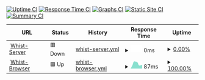 [![Uptime CI](https://github.com/Whist-Team/status/workflows/Uptime%20CI/badge.svg)](https://github.com/Whist-Team/status/actions?query=workflow%3A%22Uptime+CI%22)
[![Response Time CI](https://github.com/Whist-Team/status/workflows/Response%20Time%20CI/badge.svg)](https://github.com/Whist-Team/status/actions?query=workflow%3A%22Response+Time+CI%22)
[![Graphs CI](https://github.com/Whist-Team/status/workflows/Graphs%20CI/badge.svg)](https://github.com/Whist-Team/status/actions?query=workflow%3A%22Graphs+CI%22)
[![Static Site CI](https://github.com/Whist-Team/status/workflows/Static%20Site%20CI/badge.svg)](https://github.com/Whist-Team/status/actions?query=workflow%3A%22Static+Site+CI%22)
[![Summary CI](https://github.com/Whist-Team/status/workflows/Summary%20CI/badge.svg)](https://github.com/Whist-Team/status/actions?query=workflow%3A%22Summary+CI%22)

<!--start: status pages-->
<!-- This summary is generated by Upptime (https://github.com/upptime/upptime) -->
<!-- Do not edit this manually, your changes will be overwritten -->
<!-- prettier-ignore -->
| URL | Status | History | Response Time | Uptime |
| --- | ------ | ------- | ------------- | ------ |
| <img alt="" src="https://icons.duckduckgo.com/ip3/whistserver-b2c2gmfah6c0evak.germanywestcentral-01.azurewebsites.net.ico" height="13"> [Whist-Server](https://whistserver-b2c2gmfah6c0evak.germanywestcentral-01.azurewebsites.net/) | 🟥 Down | [whist-server.yml](https://github.com/Whist-Team/status/commits/HEAD/history/whist-server.yml) | <details><summary><img alt="Response time graph" src="./graphs/whist-server/response-time-week.png" height="20"> 0ms</summary><br><a href="https://Whist-Team.github.io/status/history/whist-server"><img alt="Response time 658" src="https://img.shields.io/endpoint?url=https%3A%2F%2Fraw.githubusercontent.com%2FWhist-Team%2Fstatus%2FHEAD%2Fapi%2Fwhist-server%2Fresponse-time.json"></a><br><a href="https://Whist-Team.github.io/status/history/whist-server"><img alt="24-hour response time 0" src="https://img.shields.io/endpoint?url=https%3A%2F%2Fraw.githubusercontent.com%2FWhist-Team%2Fstatus%2FHEAD%2Fapi%2Fwhist-server%2Fresponse-time-day.json"></a><br><a href="https://Whist-Team.github.io/status/history/whist-server"><img alt="7-day response time 0" src="https://img.shields.io/endpoint?url=https%3A%2F%2Fraw.githubusercontent.com%2FWhist-Team%2Fstatus%2FHEAD%2Fapi%2Fwhist-server%2Fresponse-time-week.json"></a><br><a href="https://Whist-Team.github.io/status/history/whist-server"><img alt="30-day response time 0" src="https://img.shields.io/endpoint?url=https%3A%2F%2Fraw.githubusercontent.com%2FWhist-Team%2Fstatus%2FHEAD%2Fapi%2Fwhist-server%2Fresponse-time-month.json"></a><br><a href="https://Whist-Team.github.io/status/history/whist-server"><img alt="1-year response time 658" src="https://img.shields.io/endpoint?url=https%3A%2F%2Fraw.githubusercontent.com%2FWhist-Team%2Fstatus%2FHEAD%2Fapi%2Fwhist-server%2Fresponse-time-year.json"></a></details> | <details><summary><a href="https://Whist-Team.github.io/status/history/whist-server">0.00%</a></summary><a href="https://Whist-Team.github.io/status/history/whist-server"><img alt="All-time uptime 18.73%" src="https://img.shields.io/endpoint?url=https%3A%2F%2Fraw.githubusercontent.com%2FWhist-Team%2Fstatus%2FHEAD%2Fapi%2Fwhist-server%2Fuptime.json"></a><br><a href="https://Whist-Team.github.io/status/history/whist-server"><img alt="24-hour uptime 0.00%" src="https://img.shields.io/endpoint?url=https%3A%2F%2Fraw.githubusercontent.com%2FWhist-Team%2Fstatus%2FHEAD%2Fapi%2Fwhist-server%2Fuptime-day.json"></a><br><a href="https://Whist-Team.github.io/status/history/whist-server"><img alt="7-day uptime 0.00%" src="https://img.shields.io/endpoint?url=https%3A%2F%2Fraw.githubusercontent.com%2FWhist-Team%2Fstatus%2FHEAD%2Fapi%2Fwhist-server%2Fuptime-week.json"></a><br><a href="https://Whist-Team.github.io/status/history/whist-server"><img alt="30-day uptime 0.00%" src="https://img.shields.io/endpoint?url=https%3A%2F%2Fraw.githubusercontent.com%2FWhist-Team%2Fstatus%2FHEAD%2Fapi%2Fwhist-server%2Fuptime-month.json"></a><br><a href="https://Whist-Team.github.io/status/history/whist-server"><img alt="1-year uptime 25.84%" src="https://img.shields.io/endpoint?url=https%3A%2F%2Fraw.githubusercontent.com%2FWhist-Team%2Fstatus%2FHEAD%2Fapi%2Fwhist-server%2Fuptime-year.json"></a></details>
| <img alt="" src="https://icons.duckduckgo.com/ip3/whist-team.github.io.ico" height="13"> [Whist-Browser](https://whist-team.github.io/Whist-Browser/) | 🟩 Up | [whist-browser.yml](https://github.com/Whist-Team/status/commits/HEAD/history/whist-browser.yml) | <details><summary><img alt="Response time graph" src="./graphs/whist-browser/response-time-week.png" height="20"> 87ms</summary><br><a href="https://Whist-Team.github.io/status/history/whist-browser"><img alt="Response time 96" src="https://img.shields.io/endpoint?url=https%3A%2F%2Fraw.githubusercontent.com%2FWhist-Team%2Fstatus%2FHEAD%2Fapi%2Fwhist-browser%2Fresponse-time.json"></a><br><a href="https://Whist-Team.github.io/status/history/whist-browser"><img alt="24-hour response time 68" src="https://img.shields.io/endpoint?url=https%3A%2F%2Fraw.githubusercontent.com%2FWhist-Team%2Fstatus%2FHEAD%2Fapi%2Fwhist-browser%2Fresponse-time-day.json"></a><br><a href="https://Whist-Team.github.io/status/history/whist-browser"><img alt="7-day response time 87" src="https://img.shields.io/endpoint?url=https%3A%2F%2Fraw.githubusercontent.com%2FWhist-Team%2Fstatus%2FHEAD%2Fapi%2Fwhist-browser%2Fresponse-time-week.json"></a><br><a href="https://Whist-Team.github.io/status/history/whist-browser"><img alt="30-day response time 110" src="https://img.shields.io/endpoint?url=https%3A%2F%2Fraw.githubusercontent.com%2FWhist-Team%2Fstatus%2FHEAD%2Fapi%2Fwhist-browser%2Fresponse-time-month.json"></a><br><a href="https://Whist-Team.github.io/status/history/whist-browser"><img alt="1-year response time 100" src="https://img.shields.io/endpoint?url=https%3A%2F%2Fraw.githubusercontent.com%2FWhist-Team%2Fstatus%2FHEAD%2Fapi%2Fwhist-browser%2Fresponse-time-year.json"></a></details> | <details><summary><a href="https://Whist-Team.github.io/status/history/whist-browser">100.00%</a></summary><a href="https://Whist-Team.github.io/status/history/whist-browser"><img alt="All-time uptime 100.00%" src="https://img.shields.io/endpoint?url=https%3A%2F%2Fraw.githubusercontent.com%2FWhist-Team%2Fstatus%2FHEAD%2Fapi%2Fwhist-browser%2Fuptime.json"></a><br><a href="https://Whist-Team.github.io/status/history/whist-browser"><img alt="24-hour uptime 100.00%" src="https://img.shields.io/endpoint?url=https%3A%2F%2Fraw.githubusercontent.com%2FWhist-Team%2Fstatus%2FHEAD%2Fapi%2Fwhist-browser%2Fuptime-day.json"></a><br><a href="https://Whist-Team.github.io/status/history/whist-browser"><img alt="7-day uptime 100.00%" src="https://img.shields.io/endpoint?url=https%3A%2F%2Fraw.githubusercontent.com%2FWhist-Team%2Fstatus%2FHEAD%2Fapi%2Fwhist-browser%2Fuptime-week.json"></a><br><a href="https://Whist-Team.github.io/status/history/whist-browser"><img alt="30-day uptime 100.00%" src="https://img.shields.io/endpoint?url=https%3A%2F%2Fraw.githubusercontent.com%2FWhist-Team%2Fstatus%2FHEAD%2Fapi%2Fwhist-browser%2Fuptime-month.json"></a><br><a href="https://Whist-Team.github.io/status/history/whist-browser"><img alt="1-year uptime 100.00%" src="https://img.shields.io/endpoint?url=https%3A%2F%2Fraw.githubusercontent.com%2FWhist-Team%2Fstatus%2FHEAD%2Fapi%2Fwhist-browser%2Fuptime-year.json"></a></details>

<!--end: status pages-->
